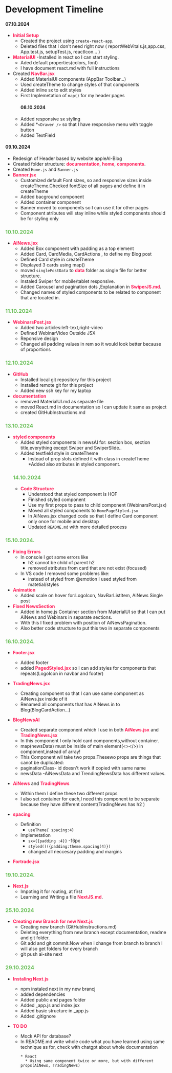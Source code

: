 <style>h3 {color:#6BBF59;} strong {color:#ff1d58;} html { scroll-behavior: smooth;} </style>

# Development Timeline


#### 07.10.2024
* **Initial Setup**
  * Created the project using `create-react-app`.
  * Deleted files that I don't need right now ( reportWebVitals.js,app.css, App.test.js, setupTest.js, reactIcon... )
* **MaterialUI** -Installed in react so I can start styling.
  * Aded default properties(colors, font)
  * I have document react.md with full instructions
* Created **NavBar.jsx**
  * Added MaterialUI components (AppBar Toolbar...)
  * Used createTheme to change styles of that components
  * Added inline sx to edit styles
  * First Implemetation of `map()` for my header pages
    #### 08.10.2024
  * Added responsive sx styling
  * Added *```<Drawer />``` so that I have responsive menu with toggle button
  * Added TextField

#### 09.10.2024

* Redesign of Header based by website appleAI-Blog
* Created folder structure: **documentation**, **home**, **components**.
* Created `Home.js` and `Banner.js`
* **Banner.jsx**
  * Customized default Font sizes, so and responsive sizes inside createTheme.Checked fontSize of all pages and define it in createTheme
  * Added bacground component
  * Added container component
  * Banner moved to components so I can use it for other pages
  * Component atributes will stay inline while styled components should be for styling only

### 10.10.2024

* **AiNews.jsx**
    * Added Box component with padding as a top element
    * Added Card, CardMedia, CardActions , to define my Blog post
    * Defined Card style in createTheme
    * Displayed 3 cards using map()
    * moved ```singlePostData``` to **data** folder as single file for better structure.
    * Instaled Swiper for mobile/tablet responsive.
    * Added Carousel and pagination dots ,Explanation in **SwiperJS.md**.
    * Changed names of styled components to be related to component that are located in.

### 11.10.2024

* **WebinarsPost.jsx**
  * Added two articles:left-text,right-video
  * Defined WebinarVideo Outside JSX
  * Reponsive design
  * Changed all padding values in rem so it would look better because of proportions
    
### 12.10.2024
* **GitHub**
  * Installed local git repository for this project
  * Installed remote git for this project
  * Added new ssh key for my laptop
* **documentation**
  * removed MaterialUI.md as separate file
  * moved React.md in documentation so I can update it same as project
  * created GitHubInstructions.md
### 13.10.2024
* **styled components**
  * Added styled components in newsAI for: section box, section title,everything except Swiper and SwiperSlide..
  * Added textfield style in createTheme
      * Instead of prop slots defined it with class in createTheme
  *Added also atributes in styled component.
  ### 14.10.2024
  * **Code Structure**
    * Understood that styled component is HOF
    * Finished styled component
    * Use my first props to pass to child component (WebinarsPost.jsx)
    * Moved all styled components to ```HomePageStyled.jsx```
    * In AiNews.jsx changed code so that I define Card component only once for mobile and desktop
    * Updated ```README.md``` with more detailed process
### 15.10.2024.
* **Fixing Errors**
  * In console I got some errors like 
    * h2 cannot be child of parent h2
    * removed atributes from card that are not exist (focused)
  * In VS code I removed some problems like:
    * instead of styled from @emotion I used styled from matetial/styles
* **Animation**
  * Added scale on hover for:LogoIcon, NavBarListItem, AiNews Single post
* **Fixed NewsSection**
  * Added in home.js Container section from MaterialUI  so that I can put AiNews and Webinars in separate sections.
  * With this I fixed problem with position of AiNewsPagination.
  * Also better code structure to put this two in separate components 
### 16.10.2024.
* **Footer.jsx**
    * Added footer
    * added **PagedStyled.jsx** so I can add styles for components that repeats(LogoIcon in navbar and footer)
* **TradingNews.jsx**
  * Creating component so that I can use same component as AiNews.jsx inside of it
  * Renamed all components that has AINews in to Blog(BlogCardAction...)
* **BlogNewsAI**
  * Created separate component which I use in both **AiNews.jsx** and **TradingNews.jsx**
  * In this component I only hold card components,without container.
  * map(newsData) must be inside of main element(<></>) in component,instead of array!
  *  This Component wil take two props.Thesewo props are things that canot be duplicated:
    * paginationClass- id doesn't work if copied with same name
    * newsData -AiNewsData and TrendingNewsData has different values.
* **AiNews** and **TradingNews**
  * Within them I define these two different props
  * I also set container for each,I need this component to be separate because they have different content(TradingNews has h2 )

* **spacing** 
  * Definition
    * ```useTheme{ spacing:4}```
  * Implemetation
    * ```sx={{padding :4}}``` -16px
    * ```styled()({padding:theme.spacing(4)})```
    * changed all neccesary  padding and margins 
* **Fortrade.jsx**
### 19.10.2024.
  * **Next.js**
    * Impoting it for routing, at first
    * Learning and Writing a file **NextJS.md**.
### 25.10.2024
  * **Creating new Branch for new Next.js**
    * Creating new branch (GitHubInstructions.md)
    * Deleting everything from new branch except documentation, readme and git folder.
    * Git add and git commit.Now when i change from branch to branch I will also get folders for every branch
    * git push ai-site next

### 29.10.2024
  * **Instaling Next.js**
    * npm instaled next in my new brancj
    * added dependencies
    * Added public and pages folder
    * Added _app.js and index.jsx
    * Added basic structure in _app.js
    * Added .gitignore



* **TO DO**
  * Mock API for database?
  * In README.md write whole code what you have learned using same technique as for, check with chatgpt about whole documentation
      ```
      * React
        * Using same component twice or more, but with different props(AiNews, TradingNews)
      ```
  
